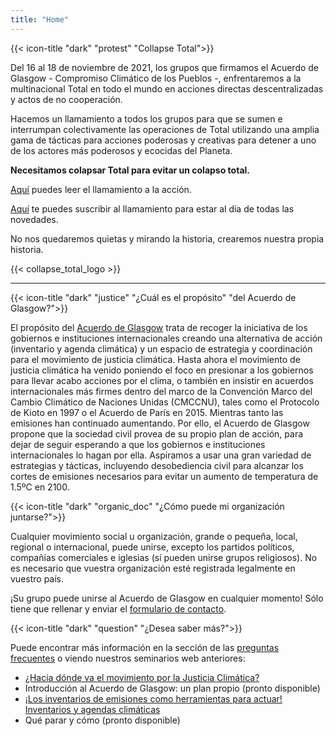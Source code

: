 ```yaml
---
title: "Home"
---
```


{{< icon-title "dark" "protest" "Collapse Total">}}

Del 16 al 18 de noviembre de 2021, los grupos que firmamos el Acuerdo de Glasgow - Compromiso Climático de los Pueblos -, enfrentaremos a la multinacional Total en todo el mundo en acciones directas descentralizadas y actos de no cooperación.  

Hacemos un llamamiento a todos los grupos para que se sumen e interrumpan colectivamente las operaciones de Total utilizando una amplia gama de tácticas para acciones poderosas y creativas para detener a uno de los actores más poderosos y ecocidas del Planeta.  

**Necesitamos colapsar Total para evitar un colapso total.**  

[Aquí](collapse_total/) puedes leer el llamamiento a la acción.  

[Aquí](https://framaforms.org/collapse-total-call-to-action-1627950762) te puedes suscribir al llamamiento para estar al día de todas las novedades.  

No nos quedaremos quietas y mirando la historia, crearemos nuestra propia historia.  

{{< collapse_total_logo >}}

---

{{< icon-title "dark" "justice" "¿Cuál es el propósito" "del Acuerdo de Glasgow?">}}

El propósito del [Acuerdo de Glasgow](./agreement) trata de recoger la iniciativa de los gobiernos e instituciones internacionales creando una alternativa de acción (inventario y agenda climática) y un espacio de estrategia y coordinación para el movimiento de justicia climática. Hasta ahora el movimiento de justicia climática ha venido poniendo el foco en presionar a los gobiernos para llevar acabo acciones por el clima, o también en insistir en acuerdos internacionales más firmes dentro del marco de la Convención Marco del Cambio Climático de Naciones Unidas (CMCCNU), tales como el Protocolo de Kioto en 1997 o el Acuerdo de París en 2015. Mientras tanto las emisiones han continuado aumentando. Por ello, el Acuerdo de Glasgow propone que la sociedad civil provea de su propio plan de acción, para dejar de seguir esperando a que los gobiernos e instituciones internacionales lo hagan por ella. Aspiramos a usar una gran variedad de estrategias y tácticas, incluyendo desobediencia civil para alcanzar los cortes de emisiones necesarios para evitar un aumento de temperatura de 1.5ºC en 2100.  

{{< icon-title "dark" "organic_doc" "¿Cómo puede mi organización juntarse?">}}

Cualquier movimiento social u organización, grande o pequeña, local, regional o internacional, puede unirse, excepto los partidos políticos, compañías comerciales e iglesias (sí pueden unirse grupos religiosos). No es necesario que vuestra organización esté registrada legalmente en vuestro país.  

¡Su grupo puede unirse al Acuerdo de Glasgow en cualquier momento! Sólo tiene que rellenar y enviar el [formulario de contacto](./contact).  

{{< icon-title "dark" "question" "¿Desea saber más?">}}

Puede encontrar más información en la sección de las [preguntas frecuentes](./faq) o viendo nuestros seminarios web anteriores:
- [¿Hacia dónde va el movimiento por la Justicia Climática?](https://www.facebook.com/peoplesclimatecommitment/videos/2653423964896375/)
- Introducción al Acuerdo de Glasgow: un plan propio (pronto disponible)
- [¡Los inventarios de emisiones como herramientas para actuar! Inventarios y agendas climáticas](https://www.facebook.com/peoplesclimatecommitment/videos/358312655441148/)
- Qué parar y cómo (pronto disponible)
